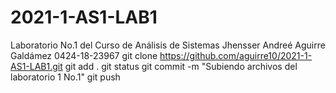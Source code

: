 # 2021-1-AS1-LAB1
Laboratorio No.1 del Curso de Análisis de Sistemas
Jhensser Andreé Aguirre Galdámez    0424-18-23967
git clone https://github.com/aguirre10/2021-1-AS1-LAB1.git
git add .
git status
git commit -m "Subiendo archivos del laboratorio 1 No.1"
git push

